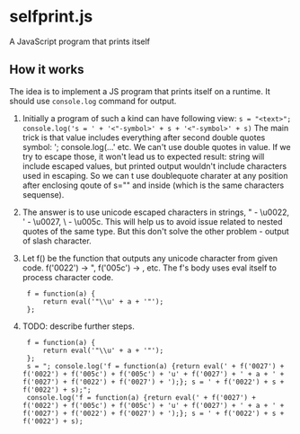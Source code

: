 selfprint.js
=============================

A JavaScript program that prints itself

How it works
------------

The idea is to implement a JS program that prints itself on a runtime. It should use `console.log` command for output.

1. Initially a program of such a kind can have following view: `s = "<text>"; console.log('s = ' + '<"-symbol>' + s + '<"-symbol>' + s)`
   The main trick is that <text> value includes everything after second double quotes symbol: '; console.log(...' etc.
   We can't use double quotes in <text> value. If we try to escape those, it won't lead us to expected result: <text> string will include escaped values, but printed output wouldn't include characters used in escaping. So we can
   t use doublequote charater at any position after enclosing qoute of s="<text>" and inside <text> (which is the same characters sequense).
   
2. The answer is to use unicode escaped characters in strings, " - \u0022, ' - \u0027, \ - \u005c. This will help us to avoid issue related to nested quotes of the same type. But this don't solve the other problem - output of slash character.

3. Let f() be the function that outputs any unicode character from given code. f('0022') -> ", f('005c') -> \, etc. The f's body uses eval itself to process character code.

        f = function(a) {
            return eval('"\\u' + a + '"');
        };
         
3. TODO: describe further steps.

        f = function(a) {
            return eval('"\\u' + a + '"');
        };
        s = "; console.log('f = function(a) {return eval(' + f('0027') + f('0022') + f('005c') + f('005c') + 'u' + f('0027') + ' + a + ' + f('0027') + f('0022') + f('0027') + ');}; s = ' + f('0022') + s + f('0022') + s);";
        console.log('f = function(a) {return eval(' + f('0027') + f('0022') + f('005c') + f('005c') + 'u' + f('0027') + ' + a + ' + f('0027') + f('0022') + f('0027') + ');}; s = ' + f('0022') + s + f('0022') + s);
 
    
